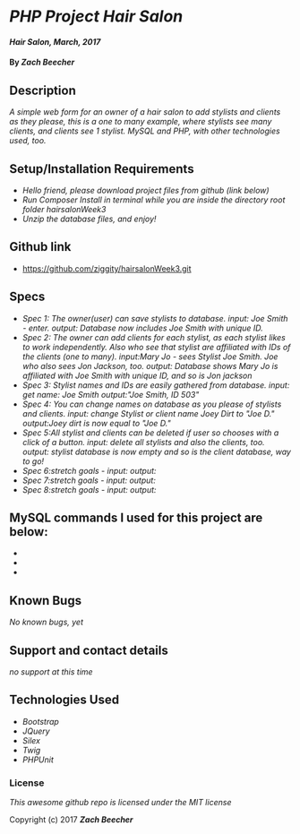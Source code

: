 # _PHP Project Hair Salon_

#### _Hair Salon, March, 2017_

#### By _**Zach Beecher**_

## Description

_A simple web form for an owner of a hair salon to add stylists and clients as they please, this is a one to many example, where stylists see many clients, and clients see 1 stylist. MySQL and PHP, with other technologies used, too._

## Setup/Installation Requirements

* _Hello friend, please download project files from github (link below)_
* _Run Composer Install in terminal while you are inside the directory root folder hairsalonWeek3_
* _Unzip the database files, and enjoy!_

## Github link
* https://github.com/ziggity/hairsalonWeek3.git

## Specs
* _Spec 1: The owner(user) can save stylists to database.
input: Joe Smith - enter.
output: Database now includes Joe Smith with unique ID._
* _Spec 2: The owner can add clients for each stylist, as each stylist likes to work independently. Also who see that stylist are affiliated with IDs of the clients (one to many).
input:Mary Jo - sees Stylist Joe Smith. Joe who also sees Jon Jackson, too.
output: Database shows Mary Jo is affiliated with Joe Smith with unique ID, and so is Jon jackson_
* _Spec 3: Stylist names and IDs are easily gathered from database.
input: get name: Joe Smith
output:"Joe Smith, ID 503"_
* _Spec 4: You can change names on database as you please of stylists and clients.
input: change Stylist or client name Joey Dirt to "Joe D."
output:Joey dirt is now equal to "Joe D."_
* _Spec 5:All stylist and clients can be deleted if user so chooses with a click of a button.
input: delete all stylists and also the clients, too.
output: stylist database is now empty and so is the client database, way to go!_
* _Spec 6:stretch goals -
input:
output:_
* _Spec 7:stretch goals -
input:
output:_
* _Spec 8:stretch goals -
input:
output:_

## MySQL commands I used for this project are below:

*
*
*


## Known Bugs

_No known bugs, yet_

## Support and contact details

_no support at this time_

## Technologies Used
* _Bootstrap_
* _JQuery_
* _Silex_
* _Twig_
* _PHPUnit_

### License

*This awesome github repo is licensed under the MIT license*

Copyright (c) 2017 **_Zach Beecher_**
